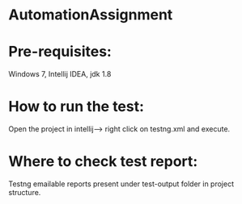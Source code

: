 # AutomationAssignment
# Pre-requisites:
Windows 7, Intellij IDEA, jdk 1.8

# How to run the test:
Open the project in intellij--> right click on testng.xml and execute.

# Where to check test report:
Testng emailable reports present under test-output folder in project structure.
